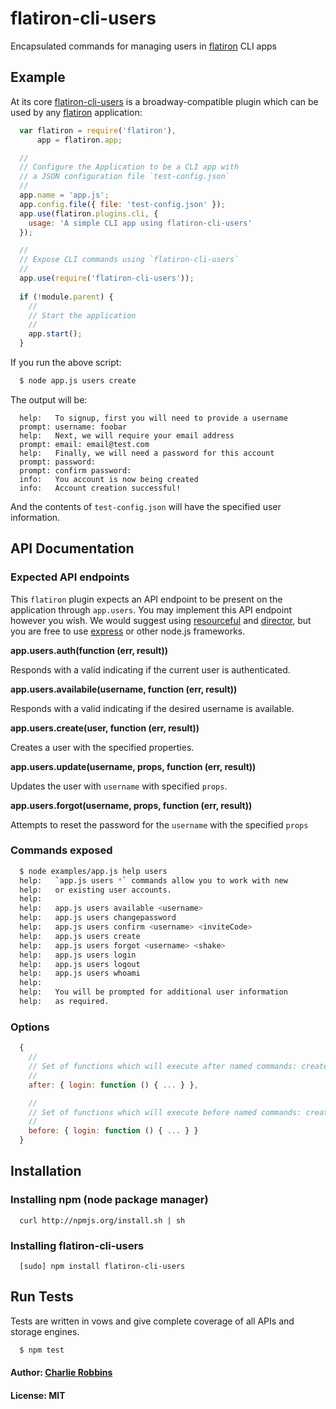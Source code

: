 # flatiron-cli-users

Encapsulated commands for managing users in [flatiron][0] CLI apps

## Example
At its core [flatiron-cli-users][1] is a broadway-compatible plugin which can be used by any [flatiron][0] application:

``` js
  var flatiron = require('flatiron'),
      app = flatiron.app;

  //
  // Configure the Application to be a CLI app with
  // a JSON configuration file `test-config.json`
  //
  app.name = 'app.js';
  app.config.file({ file: 'test-config.json' });
  app.use(flatiron.plugins.cli, {
    usage: 'A simple CLI app using flatiron-cli-users'
  });

  //
  // Expose CLI commands using `flatiron-cli-users`
  //
  app.use(require('flatiron-cli-users'));
  
  if (!module.parent) {
    //
    // Start the application
    //
    app.start();
  }
```

If you run the above script:

``` bash
  $ node app.js users create
```

The output will be:

```
  help:   To signup, first you will need to provide a username
  prompt: username: foobar
  help:   Next, we will require your email address
  prompt: email: email@test.com
  help:   Finally, we will need a password for this account
  prompt: password: 
  prompt: confirm password: 
  info:   You account is now being created
  info:   Account creation successful!
```

And the contents of `test-config.json` will have the specified user information. 

## API Documentation

### Expected API endpoints

This `flatiron` plugin expects an API endpoint to be present on the application through `app.users`. You may implement this API endpoint however you wish. We would suggest using [resourceful][2] and [director][3], but you are free to use [express][4] or other node.js frameworks.

**app.users.auth(function (err, result))**

Responds with a valid indicating if the current user is authenticated.

**app.users.availabile(username, function (err, result))**

Responds with a valid indicating if the desired username is available.

**app.users.create(user, function (err, result))**

Creates a user with the specified properties.

**app.users.update(username, props, function (err, result))**

Updates the user with `username` with specified `props`.

**app.users.forgot(username, props, function (err, result))**

Attempts to reset the password for the `username` with the specified `props`

### Commands exposed

``` bash
  $ node examples/app.js help users
  help:   `app.js users *` commands allow you to work with new
  help:   or existing user accounts.
  help:   
  help:   app.js users available <username>
  help:   app.js users changepassword
  help:   app.js users confirm <username> <inviteCode>
  help:   app.js users create
  help:   app.js users forgot <username> <shake>
  help:   app.js users login
  help:   app.js users logout
  help:   app.js users whoami
  help:   
  help:   You will be prompted for additional user information
  help:   as required.
```

### Options

``` js
  {
    //
    // Set of functions which will execute after named commands: create, login, logout, etc.
    //
    after: { login: function () { ... } },

    //
    // Set of functions which will execute before named commands: create, login, logout, etc.
    //
    before: { login: function () { ... } }
  }
```

## Installation

### Installing npm (node package manager)
```
  curl http://npmjs.org/install.sh | sh
```

### Installing flatiron-cli-users
```
  [sudo] npm install flatiron-cli-users
```

## Run Tests
Tests are written in vows and give complete coverage of all APIs and storage engines.

``` bash
  $ npm test
```

#### Author: [Charlie Robbins](http://nodejitsu.com)
#### License: MIT

[0]: http://flatironjs.org
[1]: http://github.com/flatiron/flatiron-cli-users
[2]: http://github.com/flatiron/resourceful
[3]: http://github.com/flatiron/director
[4]: http://expressjs.org